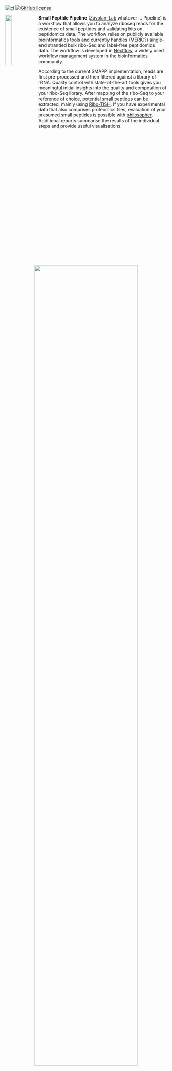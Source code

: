 [![ci](https://github.com/zavolanlab/zarp/workflows/CI/badge.svg?branch=dev)](https://github.com/zavolanlab/zarp/actions?query=workflow%3Aci)
[![GitHub license](https://img.shields.io/github/license/zavolanlab/zarp?color=orange)](https://github.com/zavolanlab/zarp/blob/dev/LICENSE)

<div align="left">
    <img width="20%" align="left" src=images/esel.webp>
</div> 

**Small Peptide Pipeline** ([Zavolan-Lab][zavolan-lab] whatever ... Pipeline) is a workflow that allows you
to analyze riboseq reads for the existence of small peptides and validating hits on peptidomics data.
The workflow relies on publicly available bioinformatics tools and currently handles (MERIC?) single-end stranded bulk ribo-Seq and label-free peptidomics data.
The workflow is developed in [Nextflow][nextflow], a widely used workflow management system in the bioinformatics community.

According to the current SMAPP implementation, reads are first pre-processed and then filtered against a library of rRNA.
Quality control with state-of-the-art tools gives you meaningful initial insights into the quality and composition of your ribo-Seq library.
After mapping of the ribo-Seq to your reference of choice, potential small peptides can be extracted, mainly using [Ribo-TISH][ribotish]. If you have experimental data that also comprises proteomics files, evaluation of your presumed small peptides is possible with [philosopher][philosopher].
Additional reports summarise the results of the individual steps and provide useful visualisations.

<div align="center">
    <img width="80%" src=images/flowchart.png>
</div> 


> **Note:** For a more detailed description of each step, please refer to the [workflow
> documentation](pipeline_documentation.md).


# Requirements

The workflow has been tested on:
- CentOS 7
- macOS 12.3.1

> **NOTE:**
> Currently, only **Mac & Linux** execution is supported. 


# Installation

## 1. Clone the repository

Go to the desired directory/folder on your file system, then clone/get the 
repository and move into the respective directory with:

```bash
git clone https://github.com/noepozzan/small-peptide-pipeline
cd small-peptide-pipeline
```

## 2. Conda and Mamba installation

Workflow dependencies can be conveniently installed with the [Conda][conda]
package manager. We recommend that you install [Miniconda][miniconda-installation] 
for your system (Linux). Be sure to select the Python 3 option. 
The workflow was built and tested with `miniconda 4.13.0`.
Other versions are not guaranteed to work as expected.


## 3. Dependencies installation

For improved reproducibility and reusability of the workflow,
each individual step of the workflow runs in its own [Singularity][singularity] or [Docker][docker]
container.
As a consequence, running this workflow has very few individual dependencies.
Since this pipeline depends on many different software tools, only **container execution** is possible. This requires Singularity or Docker to be installed on the system where the workflow is executed. 
As the functional installation of Singularity and Docker require root privilege, the installation instructions are slightly different depending on your system/setup:

### For most users

If you do *not* have root privileges on the machine you want
to run the workflow on *or* if you do not have a Linux machine, please [install
Singularity][singularity-install] or [install Docker][docker-install] separately and in privileged mode, depending
on your system. You may have to ask an authorized person (e.g., a systems
administrator) to do that. This will almost certainly be required if you want
to run the workflow on a high-performance computing (HPC) cluster. 

> **NOTE:**
> The workflow has been tested with the following versions:  
>  * `Singularity v3.8.5-1.el7`
>  * `Docker 20.10.17`

After the installation has completed, install the remaining dependencies with:
```bash
conda env create -f install/environment.yml
```

## 4. Activate environment

Activate the Conda environment with:

```bash
conda activate small_peptides
```

## 5. Before running the tests

It is important to know that this workflow relies on many external tools.
One of those is [MSFragger][msfragger].
Since MSFragger is only free for non-commercial use, you should run:

```bash
cd <main directory of this project>
source data/scripts/echo_env.sh
```

This sets environment variables that allow you to pull the private MSFragger image from [noepozzan's dockerhub][dockerhub-np] repository.

# Extra installation steps (optional)

## 6. Non-essential dependencies installation

Most tests have additional dependencies. If you are planning to run tests, you
will need to install these by executing the following command _in your active
Conda environment_:

```bash
conda env update -f install/environment.dev.yml
```

## 7. Successful installation tests

**ATTENTION:**
Since even the testing files for this pipeline are quite large, I provide a github repo to pull from.  If you do not have `git lfs` installed, please [install it][git-lfs] and then run the commands shown below:

```bash
cd ~
git lfs install --skip-repo
cd <main directory of this project>
git clone https://github.com/noepozzan/small_peptide_pipeline_test_data.git
mkdir -p data/tests/
mv small_peptide_pipeline_test_data/* data/tests/
rm -rf small_peptide_pipeline_test_data
```

This puts the test files in the right place for the tests to pass.  
Note that for this and other tests to complete successfully, be sure to have the [additional dependencies](#extra-installation-steps-optional) installed.

Also, **remember to activate** the [conda](#4-activate-environment) environment and give the tests enough time (between 2 and 5 minutes).

Execute the following command to run the test workflow on your local machine:
* Test workflow with **Docker**:

	```bash
	nextflow run main.nf -profile test,docker
	```

* Test workflow with **Singularity (locally)**:

    ```bash
    nextflow run main.nf -profile test,singularity
    ```

Or, execute the following command to run the test workflow 
on a [Slurm][slurm]-managed high-performance computing (HPC) cluster:
* Test workflow with **Singularity & Slurm**:

The best way to work with [Singularity][singularity] & [Nextflow][nextflow], is to pull the images preemptively. Below, this is achieved by running the `bash` file. Please give this some time. (~15 minutes)

	```bash
	cd <main directory of this project>
	bash data/scripts/pull_containers.sh
	nextflow run main.nf -profile test,slurm_offline
	```

# Running the workflow on your own samples

If you want to run the workflow on your own files, running it is pretty straightforward:

```bash
cd <project's main directory>
nextflow run main.nf -profile <profile of your choice>,<profile that fits your work environment>
```

But before you start, you have to get the configuration right.
As you see above, this workflow needs 2 profiles:
- `<profile of your choice>`:  Where you provide the paths to the files and parameters for the tools included in the workflow.  
You find these files under `conf/params/`.
- `<profile that fits your work environment>`: Where you detail the memory and the CPUs of your system/environment.  
You find these files under `conf/envs/`.

1. You have the choice of running the workflow in different configurations:  
(substitute one of the below options for the `<profile of choice>` above)

- `full`: to run the full pipeline (this is computationally quite heavy and should be done in a cluster environment)
- `test`: to only run the test pipeline with small files
- `qc`: to only run the quality control part of the pipeline
- `prepare`: to prepare the reads
- `ribotish`: to only run [Ribo-TISH][ribotish]
- `proteomics`: to quantify your proteomics files

While this looks quite straightforward up to this point, make sure to provide the right files for each of the run modes.
These files have to be provided, as follows:

In the project's root directory, there is a folder called `conf/`.
This folder houses all configuration files necessary to deal with the different run modes.  
**IMPORTANT:** The profile you choose must match the `.config` file you adapt.
So, if you choose the profile `<full>`, you have to specify the paths to your files in the `conf/params/full.config` configuration file.  
Use your editor of choice to populate these files with appropriate paths.
Every config files indicates the variables necessary to run the workflow in the way you want it to.

2. Have a look at the examples in the `conf/` directory to see what the
files should look like, specifically:

- [full.config](conf/params/full.config)
- [slurm.config](conf/envs/slurm.config)
- For more details and explanations, refer to the [pipeline-documentation](pipeline_documentation.md)

3. Pick one of the following choices for either local or cluster execution:

- slurm: for cluster execution (needs singularity installed)
- slurm_offline: for cluster execution (needs singularity installed, is the safer way to run. Please try this if above fails)
- singularity: for local execution (needs singularity installed)
- docker: for local execution (needs docker installed and the daemon running)
    
> **NOTE:** Depending on the configuration of your Slurm installation you may
> need to adapt the files under the `conf/` directory 
> and the arguments to options `memory` and `cpus`
> in the file `*.config` of the respective profile.
> Consult the manual of your workload manager as well as the section of the
> nextflow manual dealing with [profiles].

4. Start your workflow run (finally):

	Either, to view the output directly in your terminal:

	```bash
	nextflow run main.nf -profile <profile of your choice>,<profile that fits your work environment>
	```

	Or to have the workflow run in the background:  
	(Practical if you need to leave your computer while still running the pipeline.)  
	This option requires you to copy the exact nextflow command you intend to run into the `slurm.script`,
	which you'll find in the project's main directory.

	```bash
	sbatch slurm.script
	```

[conda]: <https://docs.conda.io/projects/conda/en/latest/index.html>
[profiles]: <https://www.nextflow.io/docs/latest/config.html#config-profiles>
[miniconda-installation]: <https://docs.conda.io/en/latest/miniconda.html>
[singularity]: <https://sylabs.io/singularity/>
[docker]: <https://docker.com/>
[git-lfs]: <https://git-lfs.github.com/>
[msfragger]: <https://msfragger.nesvilab.org/>
[philosopher]: <https://github.com/Nesvilab/philosopher>
[nextflow]: <https://nextflow.io/>
[singularity-install]: <https://sylabs.io/guides/3.5/admin-guide/installation.html>
[docker-install]: <https://docs.docker.com/engine/install/>
[dockerhub-np]: <https://hub.docker.com/u/noepozzan>
[ribotish]: <https://bioinformatics.mdanderson.org/public-software/ribo-tish/>
[slurm]: <https://slurm.schedmd.com/documentation.html>
[zavolan-lab]: <https://www.biozentrum.unibas.ch/research/researchgroups/overview/unit/zavolan/research-group-mihaela-zavolan/>

